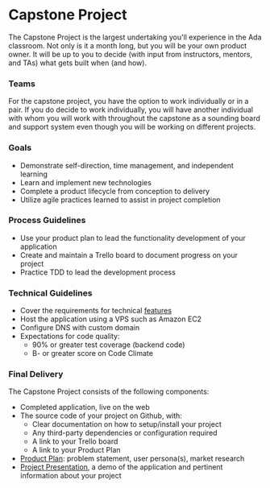 # Capstone Project
The Capstone Project is the largest undertaking you'll experience in the Ada classroom. Not only is it a month long, but you will be your own product owner. It will be up to you to decide (with input from instructors, mentors, and TAs) what gets built when (and how).

### Teams
For the capstone project, you have the option to work individually or in a pair. If you do decide to work individually, you will have another individual with whom you will work with throughout the capstone as a sounding board and support system even though you will be working on different projects.

### Goals
- Demonstrate self-direction, time management, and independent learning
- Learn and implement new technologies
- Complete a product lifecycle from conception to delivery
- Utilize agile practices learned to assist in project completion

### Process Guidelines
- Use your product plan to lead the functionality development of your application
- Create and maintain a Trello board to document progress on your project
- Practice TDD to lead the development process

### Technical Guidelines
- Cover the requirements for technical [features](../capstone/features.md)
- Host the application using a VPS such as Amazon EC2
- Configure DNS with custom domain
- Expectations for code quality:
    - 90% or greater test coverage (backend code)
    - B- or greater score on Code Climate

### Final Delivery
The Capstone Project consists of the following components:
- Completed application, live on the web
- The source code of your project on Github, with:
  - Clear documentation on how to setup/install your project
  - Any third-party dependencies or configuration required
  - A link to your Trello board
  - A link to your Product Plan
- [Product Plan](../capstone/product-plan.md): problem statement, user persona(s), market research
- [Project Presentation](../capstone/presentation.md), a demo of the application and pertinent information about your project
